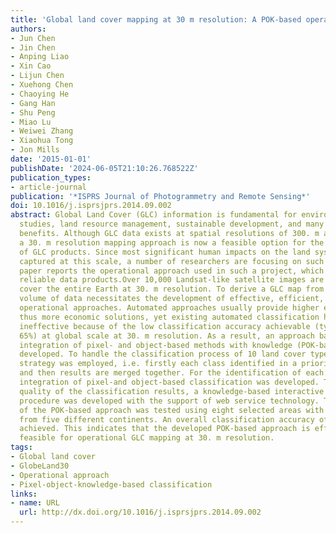 ```yaml
---
title: 'Global land cover mapping at 30 m resolution: A POK-based operational approach'
authors:
- Jun Chen
- Jin Chen
- Anping Liao
- Xin Cao
- Lijun Chen
- Xuehong Chen
- Chaoying He
- Gang Han
- Shu Peng
- Miao Lu
- Weiwei Zhang
- Xiaohua Tong
- Jon Mills
date: '2015-01-01'
publishDate: '2024-06-05T21:10:26.768522Z'
publication_types:
- article-journal
publication: '*ISPRS Journal of Photogrammetry and Remote Sensing*'
doi: 10.1016/j.isprsjprs.2014.09.002
abstract: Global Land Cover (GLC) information is fundamental for environmental change
  studies, land resource management, sustainable development, and many other societal
  benefits. Although GLC data exists at spatial resolutions of 300. m and 1000. m,
  a 30. m resolution mapping approach is now a feasible option for the next generation
  of GLC products. Since most significant human impacts on the land system can be
  captured at this scale, a number of researchers are focusing on such products. This
  paper reports the operational approach used in such a project, which aims to deliver
  reliable data products.Over 10,000 Landsat-like satellite images are required to
  cover the entire Earth at 30. m resolution. To derive a GLC map from such a large
  volume of data necessitates the development of effective, efficient, economic and
  operational approaches. Automated approaches usually provide higher efficiency and
  thus more economic solutions, yet existing automated classification has been deemed
  ineffective because of the low classification accuracy achievable (typically below
  65%) at global scale at 30. m resolution. As a result, an approach based on the
  integration of pixel- and object-based methods with knowledge (POK-based) has been
  developed. To handle the classification process of 10 land cover types, a split-and-merge
  strategy was employed, i.e. firstly each class identified in a prioritized sequence
  and then results are merged together. For the identification of each class, a robust
  integration of pixel-and object-based classification was developed. To improve the
  quality of the classification results, a knowledge-based interactive verification
  procedure was developed with the support of web service technology. The performance
  of the POK-based approach was tested using eight selected areas with differing landscapes
  from five different continents. An overall classification accuracy of over 80% was
  achieved. This indicates that the developed POK-based approach is effective and
  feasible for operational GLC mapping at 30. m resolution.
tags:
- Global land cover
- GlobeLand30
- Operational approach
- Pixel-object-knowledge-based classification
links:
- name: URL
  url: http://dx.doi.org/10.1016/j.isprsjprs.2014.09.002
---
```

